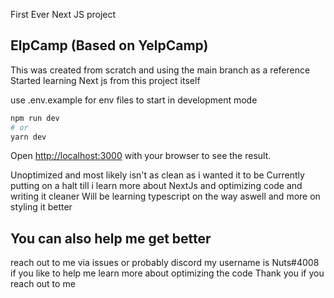 First Ever Next JS project
## ElpCamp (Based on YelpCamp)

This was created from scratch and using the main branch as a reference
Started learning Next js from this project itself 

use .env.example for env files 
to start in development mode
```bash
npm run dev
# or
yarn dev
```

Open [http://localhost:3000](http://localhost:3000) with your browser to see the result.

Unoptimized and most likely isn't as clean as i wanted it to be
Currently putting on a halt till i learn more about NextJs and optimizing code and writing it cleaner
Will be learning typescript on the way aswell and more on styling it better 




## You can also help me get better
reach out to me via issues or probably discord my username is Nuts#4008 if you like to help me learn more about optimizing the code 
Thank you if you reach out to me 

